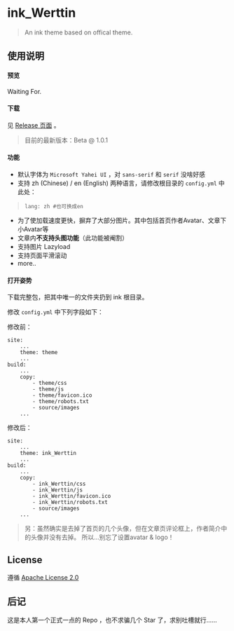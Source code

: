 # ink_Werttin

> An ink theme based on offical theme.

## 使用说明

#### 预览

Waiting For.

#### 下载

见 [Release 页面](https://github.com/Skimige/ink_Werttin/releases) 。

> 目前的最新版本：Beta @ 1.0.1

#### 功能

 - 默认字体为 `Microsoft Yahei UI` ，对 `sans-serif` 和 `serif` 没啥好感
 - 支持 zh (Chinese) / en (English) 两种语言，请修改根目录的 `config.yml` 中此处：

>     lang: zh #也可换成en

 - 为了使加载速度更快，摒弃了大部分图片。其中包括首页作者Avatar、文章下小Avatar等
 - 文章内**不支持头图功能**（此功能被阉割）
 - 支持图片 Lazyload
 - 支持页面平滑滚动
 - more..

#### 打开姿势

下载完整包，把其中唯一的文件夹扔到 ink 根目录。

修改 `config.yml` 中下列字段如下：

修改前：

```
site:
    ...
    theme: theme
    ...
build:
    ...
    copy:
        - theme/css
        - theme/js
        - theme/favicon.ico
        - theme/robots.txt
        - source/images
    ...
```

修改后：

```
site:
    ...
    theme: ink_Werttin
    ...
build:
    ...
    copy:
        - ink_Werttin/css
        - ink_Werttin/js
        - ink_Werttin/favicon.ico
        - ink_Werttin/robots.txt
        - source/images
    ...
``` 

> 另：虽然确实是去掉了首页的几个头像，但在文章页评论框上，作者简介中的头像并没有去掉。
> 所以…别忘了设置avatar & logo！

## License

遵循 [Apache License 2.0](https://github.com/Skimige/ink_Werttin/blob/master/LICENSE)

## 后记

这是本人第一个正式一点的 Repo ，也不求骗几个 Star 了，求别吐槽就行……
